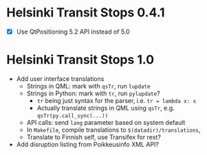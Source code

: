 Helsinki Transit Stops 0.4.1
============================

 * [X] Use QtPositioning 5.2 API instead of 5.0

Helsinki Transit Stops 1.0
==========================

 * Add user interface translations
   - Strings in QML: mark with `qsTr`, run `lupdate`
   - Strings in Python: mark with `tr`, run `pylupdate`?
     * `tr` being just syntax for the parser, i.e. `tr = lambda x: x`
     * Actually translate strings in QML using `qsTr`,
       e.g. `qsTr(py.call_sync(...))`
   - API calls: send `lang` parameter based on system default
   - In `Makefile`, compile translations to `$(datadir)/translations`,
   - Translate to Finnish self, use Transifex for rest?
 * Add disruption listing from Poikkeusinfo XML API?
